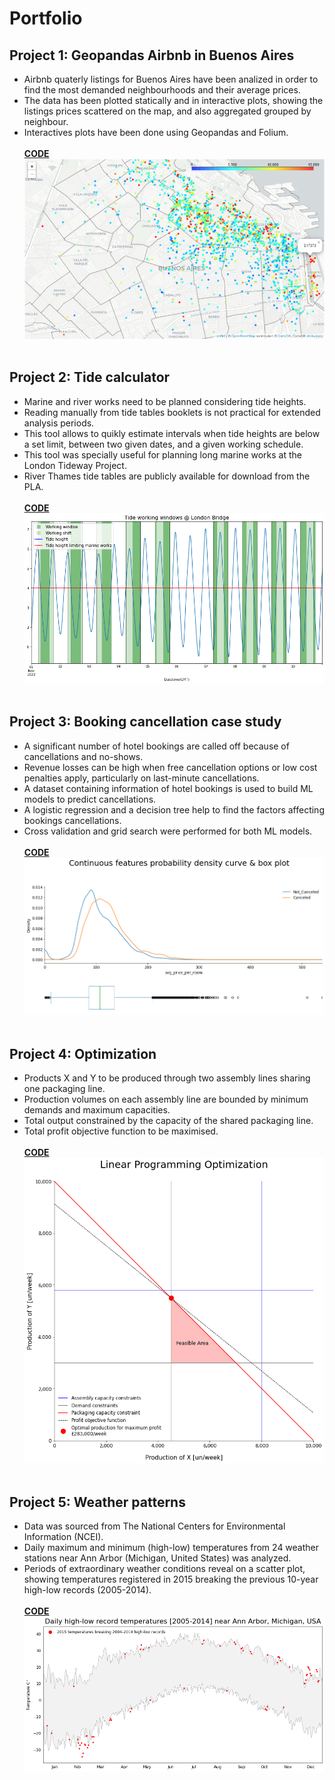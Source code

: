# Portfolio

## Project 1: Geopandas Airbnb in Buenos Aires
* Airbnb quaterly listings for Buenos Aires have been analized in order to find the most demanded neighbourhoods and their average prices.
* The data has been plotted statically and in interactive plots, showing the listings prices scattered on the map, and also aggregated grouped by neighbour.
* Interactives plots have been done using Geopandas and Folium.<br /><br />
**[CODE](https://nbviewer.org/gist/FranciscoGabrielMiranda/95ae3c84f611969e3b9f0905c6f10be0)**<br />
![](/images/Buenos_Aires.png)<br /><br />
## Project 2: Tide calculator
* Marine and river works need to be planned considering tide heights.
* Reading manually from tide tables booklets is not practical for extended analysis periods.
* This tool allows to quikly estimate intervals when tide heights are below a set limit, between two given dates, and a given working schedule.
* This tool was specially useful for planning long marine works at the London Tideway Project.
* River Thames tide tables are publicly available for download from the PLA.<br /><br />
**[CODE](https://nbviewer.org/gist/FranciscoGabrielMiranda/95ae3c84f611969e3b9f0905c6f10be0)**<br />
![](/images/tide_predictions_image.png)<br /><br />
## Project 3: Booking cancellation case study
* A significant number of hotel bookings are called off because of cancellations and no-shows.
* Revenue losses can be high when free cancellation options or low cost penalties apply, particularly on last-minute cancellations. 
* A dataset containing information of hotel bookings is used to build ML models to predict cancellations.
* A logistic regression and a decision tree help to find the factors affecting bookings cancellations.
* Cross validation and grid search were performed for both ML models.<br /><br />
**[CODE](https://nbviewer.org/gist/FranciscoGabrielMiranda/7ee59c5577ee39fef172806676b6bf0f)**<br />
![](/images/booking_case_study_image_3.png)<br /><br />
## Project 4: Optimization
*  Products X and Y to be produced through two assembly lines sharing one packaging line.
*  Production volumes on each assembly line are bounded by minimum demands and maximum capacities.
*  Total output constrained by the capacity of the shared packaging line.
*  Total profit objective function to be maximised. <br /><br />
**[CODE](https://nbviewer.org/gist/FranciscoGabrielMiranda/6d389bf6280dc215f596d6421e023c46)**<br />
![](/images/optimization.png)<br /><br />
## Project 5: Weather patterns
*  Data was sourced from The National Centers for Environmental Information (NCEI).
*  Daily maximum and minimum (high-low) temperatures from 24 weather stations near Ann Arbor (Michigan, United States) was analyzed.
*  Periods of extraordinary weather conditions reveal on a scatter plot, showing temperatures registered in 2015 breaking the previous 10-year high-low records (2005-2014).<br /><br />
**[CODE](https://nbviewer.org/gist/FranciscoGabrielMiranda/61f708a5b9f46d12c021a0209fdcfadf)**<br />
![](/images/weather_patterns_image_1.png)
